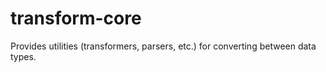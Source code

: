 # transform-core
Provides utilities (transformers, parsers, etc.) for converting between data types.
